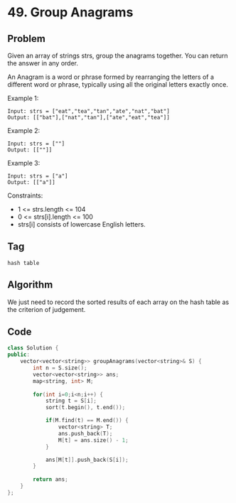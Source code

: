 # 49. Group Anagrams
## Problem
Given an array of strings strs, group the anagrams together. You can return the answer in any order.

An Anagram is a word or phrase formed by rearranging the letters of a different word or phrase, typically using all the original letters exactly once.

Example 1:
```
Input: strs = ["eat","tea","tan","ate","nat","bat"]
Output: [["bat"],["nat","tan"],["ate","eat","tea"]]
```

Example 2:
```
Input: strs = [""]
Output: [[""]]
```

Example 3:
```
Input: strs = ["a"]
Output: [["a"]]
```

Constraints:
- 1 <= strs.length <= 104
- 0 <= strs[i].length <= 100
- strs[i] consists of lowercase English letters.

## Tag
```hash table```

## Algorithm
We just need to record the sorted results of each array on the hash table as the criterion of judgement.

## Code
```cpp
class Solution {
public:
    vector<vector<string>> groupAnagrams(vector<string>& S) {
        int n = S.size();
        vector<vector<string>> ans;
        map<string, int> M;
        
        for(int i=0;i<n;i++) {
            string t = S[i];
            sort(t.begin(), t.end());

            if(M.find(t) == M.end()) {
                vector<string> T;
                ans.push_back(T);
                M[t] = ans.size() - 1;
            }

            ans[M[t]].push_back(S[i]);
        }
        
        return ans;
    }
};
```